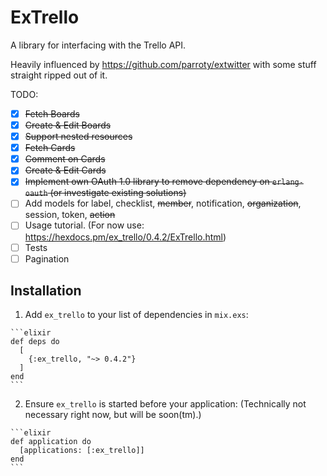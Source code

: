 # ExTrello

A library for interfacing with the Trello API.

Heavily influenced by https://github.com/parroty/extwitter with some stuff straight ripped out of it.

TODO:
- [x] ~~Fetch Boards~~
- [x] ~~Create & Edit Boards~~
- [x] ~~Support nested resources~~
- [x] ~~Fetch Cards~~
- [x] ~~Comment on Cards~~
- [x] ~~Create & Edit Cards~~
- [x] ~~Implement own OAuth 1.0 library to remove dependency on `erlang-oauth` (or investigate existing solutions)~~
- [ ] Add models for label, checklist, ~~member~~, notification, ~~organization~~, session, token, ~~action~~
- [ ] Usage tutorial. (For now use: https://hexdocs.pm/ex_trello/0.4.2/ExTrello.html)
- [ ] Tests
- [ ] Pagination

## Installation


  1. Add `ex_trello` to your list of dependencies in `mix.exs`:

    ```elixir
    def deps do
      [
        {:ex_trello, "~> 0.4.2"}
      ]
    end
    ```

  2. Ensure `ex_trello` is started before your application: (Technically not necessary right now, but will be soon(tm).)

    ```elixir
    def application do
      [applications: [:ex_trello]]
    end
    ```
